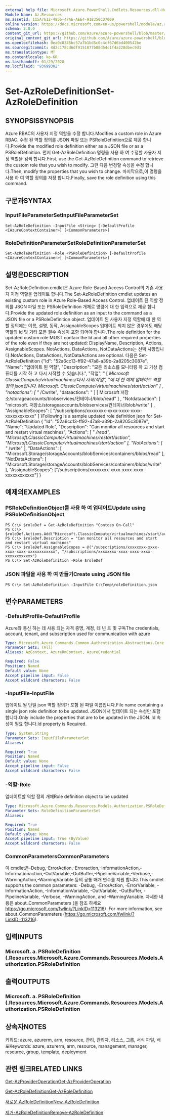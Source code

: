 ```yaml
---
external help file: Microsoft.Azure.PowerShell.Cmdlets.Resources.dll-Help.xml
Module Name: Az.Resources
ms.assetid: 115A7612-4856-47AE-AEE4-918350CD7009
online version: https://docs.microsoft.com/en-us/powershell/module/az.resources/set-azroledefinition
schema: 2.0.0
content_git_url: https://github.com/Azure/azure-powershell/blob/master/src/Resources/Resources/help/Set-AzRoleDefinition.md
original_content_git_url: https://github.com/Azure/azure-powershell/blob/master/src/Resources/Resources/help/Set-AzRoleDefinition.md
ms.openlocfilehash: 0ea0c0345bc57a7b1bd5c0c4cf67d6bd400542be
ms.sourcegitcommit: 4d2c178cd6df9151877b08d54c1f4a228dbec9d1
ms.translationtype: MT
ms.contentlocale: ko-KR
ms.lasthandoff: 01/29/2020
ms.locfileid: "93699302"
---
```

# <span data-ttu-id="6cb68-101">Set-AzRoleDefinition</span><span class="sxs-lookup"><span data-stu-id="6cb68-101">Set-AzRoleDefinition</span></span>

## <span data-ttu-id="6cb68-102">SYNOPSIS</span><span class="sxs-lookup"><span data-stu-id="6cb68-102">SYNOPSIS</span></span>
<span data-ttu-id="6cb68-103">Azure RBAC의 사용자 지정 역할을 수정 합니다.</span><span class="sxs-lookup"><span data-stu-id="6cb68-103">Modifies a custom role in Azure RBAC.</span></span>
<span data-ttu-id="6cb68-104">수정 된 역할 정의를 JSON 파일 또는 PSRoleDefinition으로 제공 합니다.</span><span class="sxs-lookup"><span data-stu-id="6cb68-104">Provide the modified role definition either as a JSON file or as a PSRoleDefinition.</span></span>
<span data-ttu-id="6cb68-105">먼저 Get-AzRoleDefinition 명령을 사용 하 여 수정할 사용자 지정 역할을 검색 합니다.</span><span class="sxs-lookup"><span data-stu-id="6cb68-105">First, use the Get-AzRoleDefinition command to retrieve the custom role that you wish to modify.</span></span>
<span data-ttu-id="6cb68-106">그런 다음 변경할 속성을 수정 합니다.</span><span class="sxs-lookup"><span data-stu-id="6cb68-106">Then, modify the properties that you wish to change.</span></span>
<span data-ttu-id="6cb68-107">마지막으로,이 명령을 사용 하 여 역할 정의를 저장 합니다.</span><span class="sxs-lookup"><span data-stu-id="6cb68-107">Finally, save the role definition using this command.</span></span>

## <span data-ttu-id="6cb68-108">구문과</span><span class="sxs-lookup"><span data-stu-id="6cb68-108">SYNTAX</span></span>

### <span data-ttu-id="6cb68-109">InputFileParameterSet</span><span class="sxs-lookup"><span data-stu-id="6cb68-109">InputFileParameterSet</span></span>
```
Set-AzRoleDefinition -InputFile <String> [-DefaultProfile <IAzureContextContainer>] [<CommonParameters>]
```

### <span data-ttu-id="6cb68-110">RoleDefinitionParameterSet</span><span class="sxs-lookup"><span data-stu-id="6cb68-110">RoleDefinitionParameterSet</span></span>
```
Set-AzRoleDefinition -Role <PSRoleDefinition> [-DefaultProfile <IAzureContextContainer>] [<CommonParameters>]
```

## <span data-ttu-id="6cb68-111">설명은</span><span class="sxs-lookup"><span data-stu-id="6cb68-111">DESCRIPTION</span></span>
<span data-ttu-id="6cb68-112">Set-AzRoleDefinition cmdlet은 Azure Role-Based Access Control의 기존 사용자 지정 역할을 업데이트 합니다.</span><span class="sxs-lookup"><span data-stu-id="6cb68-112">The Set-AzRoleDefinition cmdlet updates an existing custom role in Azure Role-Based Access Control.</span></span>
<span data-ttu-id="6cb68-113">업데이트 된 역할 정의를 JSON 파일 또는 PSRoleDefinition 개체로 명령에 대 한 입력으로 제공 합니다.</span><span class="sxs-lookup"><span data-stu-id="6cb68-113">Provide the updated role definition as an input to the command as a JSON file or a PSRoleDefinition object.</span></span>
<span data-ttu-id="6cb68-114">업데이트 된 사용자 지정 역할에 대 한 역할 정의에는 이름, 설명, 동작, AssignableScopes 업데이트 되지 않은 경우에도 해당 역할의 Id 및 기타 모든 필수 속성이 포함 되어야 합니다.</span><span class="sxs-lookup"><span data-stu-id="6cb68-114">The role definition for the updated custom role MUST contain the Id and all other required properties of the role even if they are not updated: DisplayName, Description, Actions, AssignableScopes.</span></span>
<span data-ttu-id="6cb68-115">NotActions, DataActions, NotDataActions는 선택 사항입니다.</span><span class="sxs-lookup"><span data-stu-id="6cb68-115">NotActions, DataActions, NotDataActions are optional.</span></span>
<span data-ttu-id="6cb68-116">다음은 Set-AzRoleDefinition {"Id": "52a6cc13-ff92-47a8-a39b-2a8205c3087e", "Name": "업데이트 된 역할", "Description": "모든 리소스를 모니터링 하 고 가상 컴퓨터를 시작 하 고 다시 시작할 수 있습니다.", "작업", " \[ *Microsoft ClassicCompute/virtualmachines/다시 시작/작업", "에 대 한 예제 업데이트 역할 정의 json입니다. Microsoft. ClassicCompute/virtualmachines/start/action" \] , "notactions": \[ "* /Cwrite", "dataactions": " \] \[ Microsoft 저장소/storageaccounts/blobservices/컨테이너/blob/read" \] , "Notdataaction": \[ "microsoft. 저장소/storageaccounts/blobservices/컨테이너/blob/write" \] , "AssignableScopes": \[ "/subscriptions/xxxxxxxx-xxxx-xxxx-xxxx-xxxxxxxxxxxx" \] }</span><span class="sxs-lookup"><span data-stu-id="6cb68-116">Following is a sample updated role definition json for Set-AzRoleDefinition { "Id": "52a6cc13-ff92-47a8-a39b-2a8205c3087e", "Name": "Updated Role", "Description": "Can monitor all resources and start and restart virtual machines", "Actions": \[ " */read", "Microsoft.ClassicCompute/virtualmachines/restart/action", "Microsoft.ClassicCompute/virtualmachines/start/action" \], "NotActions": \[ "* /write" \], "DataActions": \[ "Microsoft.Storage/storageAccounts/blobServices/containers/blobs/read" \], "NotDataActions": \[ "Microsoft.Storage/storageAccounts/blobServices/containers/blobs/write" \], "AssignableScopes": \["/subscriptions/xxxxxxxx-xxxx-xxxx-xxxx-xxxxxxxxxxxx"\] }</span></span>

## <span data-ttu-id="6cb68-117">예제의</span><span class="sxs-lookup"><span data-stu-id="6cb68-117">EXAMPLES</span></span>

### <span data-ttu-id="6cb68-118">PSRoleDefinitionObject를 사용 하 여 업데이트</span><span class="sxs-lookup"><span data-stu-id="6cb68-118">Update using PSRoleDefinitionObject</span></span>
```
PS C:\> $roleDef = Get-AzRoleDefinition "Contoso On-Call"
PS C:\> $roleDef.Actions.Add("Microsoft.ClassicCompute/virtualmachines/start/action")
PS C:\> $roleDef.Description = "Can monitor all resources and start and restart virtual machines"
PS C:\> $roleDef.AssignableScopes = @("/subscriptions/xxxxxxxx-xxxx-xxxx-xxxx-xxxxxxxxxxxx", "/subscriptions/xxxxxxxx-xxxx-xxxx-xxxx-xxxxxxxxxxxx")
PS C:\> Set-AzRoleDefinition -Role $roleDef
```

### <span data-ttu-id="6cb68-119">JSON 파일을 사용 하 여 만들기</span><span class="sxs-lookup"><span data-stu-id="6cb68-119">Create using JSON file</span></span>
```
PS C:\> Set-AzRoleDefinition -InputFile C:\Temp\roleDefinition.json
```

## <span data-ttu-id="6cb68-120">변수</span><span class="sxs-lookup"><span data-stu-id="6cb68-120">PARAMETERS</span></span>

### <span data-ttu-id="6cb68-121">-DefaultProfile</span><span class="sxs-lookup"><span data-stu-id="6cb68-121">-DefaultProfile</span></span>
<span data-ttu-id="6cb68-122">Azure와 통신 하는 데 사용 되는 자격 증명, 계정, 테 넌 트 및 구독</span><span class="sxs-lookup"><span data-stu-id="6cb68-122">The credentials, account, tenant, and subscription used for communication with azure</span></span>

```yaml
Type: Microsoft.Azure.Commands.Common.Authentication.Abstractions.Core.IAzureContextContainer
Parameter Sets: (All)
Aliases: AzContext, AzureRmContext, AzureCredential

Required: False
Position: Named
Default value: None
Accept pipeline input: False
Accept wildcard characters: False
```

### <span data-ttu-id="6cb68-123">-InputFile</span><span class="sxs-lookup"><span data-stu-id="6cb68-123">-InputFile</span></span>
<span data-ttu-id="6cb68-124">업데이트 될 단일 json 역할 정의가 포함 된 파일 이름입니다.</span><span class="sxs-lookup"><span data-stu-id="6cb68-124">File name containing a single json role definition to be updated.</span></span>
<span data-ttu-id="6cb68-125">JSON에서 업데이트 되는 속성만 포함 합니다.</span><span class="sxs-lookup"><span data-stu-id="6cb68-125">Only include the properties that are to be updated in the JSON.</span></span>
<span data-ttu-id="6cb68-126">Id 속성이 필요 합니다.</span><span class="sxs-lookup"><span data-stu-id="6cb68-126">Id property is Required.</span></span>

```yaml
Type: System.String
Parameter Sets: InputFileParameterSet
Aliases:

Required: True
Position: Named
Default value: None
Accept pipeline input: False
Accept wildcard characters: False
```

### <span data-ttu-id="6cb68-127">-역할</span><span class="sxs-lookup"><span data-stu-id="6cb68-127">-Role</span></span>
<span data-ttu-id="6cb68-128">업데이트할 역할 정의 개체</span><span class="sxs-lookup"><span data-stu-id="6cb68-128">Role definition object to be updated</span></span>

```yaml
Type: Microsoft.Azure.Commands.Resources.Models.Authorization.PSRoleDefinition
Parameter Sets: RoleDefinitionParameterSet
Aliases:

Required: True
Position: Named
Default value: None
Accept pipeline input: True (ByValue)
Accept wildcard characters: False
```

### <span data-ttu-id="6cb68-129">CommonParameters</span><span class="sxs-lookup"><span data-stu-id="6cb68-129">CommonParameters</span></span>
<span data-ttu-id="6cb68-130">이 cmdlet은-Debug,-ErrorAction,-Erroraction,-InformationAction,-Informationaction,-OutVariable,-OutBuffer,-PipelineVariable,-Verbose,-WarningAction,-WarningVariable 등의 공통 매개 변수를 지원 합니다.</span><span class="sxs-lookup"><span data-stu-id="6cb68-130">This cmdlet supports the common parameters: -Debug, -ErrorAction, -ErrorVariable, -InformationAction, -InformationVariable, -OutVariable, -OutBuffer, -PipelineVariable, -Verbose, -WarningAction, and -WarningVariable.</span></span> <span data-ttu-id="6cb68-131">자세한 내용은 about_CommonParameters (을 참조 하세요 https://go.microsoft.com/fwlink/?LinkID=113216) .</span><span class="sxs-lookup"><span data-stu-id="6cb68-131">For more information, see about_CommonParameters (https://go.microsoft.com/fwlink/?LinkID=113216).</span></span>

## <span data-ttu-id="6cb68-132">입력</span><span class="sxs-lookup"><span data-stu-id="6cb68-132">INPUTS</span></span>

### <span data-ttu-id="6cb68-133">Microsoft. a. PSRoleDefinition (.Resources.</span><span class="sxs-lookup"><span data-stu-id="6cb68-133">Microsoft.Azure.Commands.Resources.Models.Authorization.PSRoleDefinition</span></span>

## <span data-ttu-id="6cb68-134">출력</span><span class="sxs-lookup"><span data-stu-id="6cb68-134">OUTPUTS</span></span>

### <span data-ttu-id="6cb68-135">Microsoft. a. PSRoleDefinition (.Resources.</span><span class="sxs-lookup"><span data-stu-id="6cb68-135">Microsoft.Azure.Commands.Resources.Models.Authorization.PSRoleDefinition</span></span>

## <span data-ttu-id="6cb68-136">상속자</span><span class="sxs-lookup"><span data-stu-id="6cb68-136">NOTES</span></span>
<span data-ttu-id="6cb68-137">키워드: azure, azurerm, arm, resource, 관리, 관리자, 리소스, 그룹, 서식 파일, 배포</span><span class="sxs-lookup"><span data-stu-id="6cb68-137">Keywords: azure, azurerm, arm, resource, management, manager, resource, group, template, deployment</span></span>

## <span data-ttu-id="6cb68-138">관련 링크</span><span class="sxs-lookup"><span data-stu-id="6cb68-138">RELATED LINKS</span></span>

[<span data-ttu-id="6cb68-139">Get-AzProviderOperation</span><span class="sxs-lookup"><span data-stu-id="6cb68-139">Get-AzProviderOperation</span></span>](./Get-AzProviderOperation.md)

[<span data-ttu-id="6cb68-140">Get-AzRoleDefinition</span><span class="sxs-lookup"><span data-stu-id="6cb68-140">Get-AzRoleDefinition</span></span>](./Get-AzRoleDefinition.md)

[<span data-ttu-id="6cb68-141">새로운 AzRoleDefinition</span><span class="sxs-lookup"><span data-stu-id="6cb68-141">New-AzRoleDefinition</span></span>](./New-AzRoleDefinition.md)

[<span data-ttu-id="6cb68-142">제거-AzRoleDefinition</span><span class="sxs-lookup"><span data-stu-id="6cb68-142">Remove-AzRoleDefinition</span></span>](./Remove-AzRoleDefinition.md)

